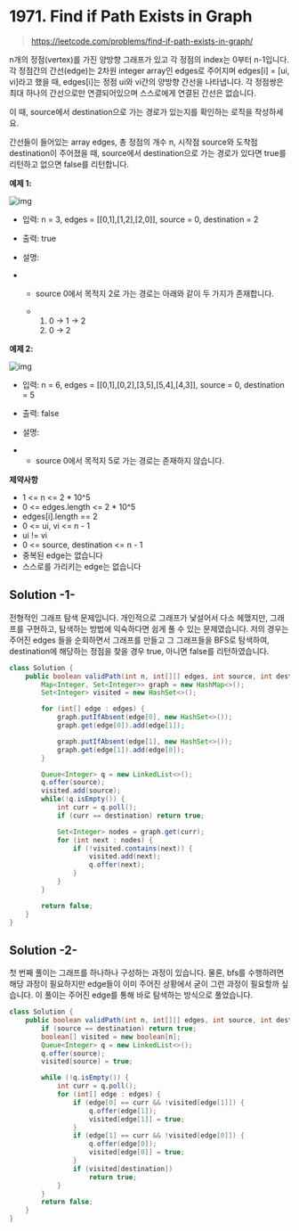 #  1971. Find if Path Exists in Graph

> https://leetcode.com/problems/find-if-path-exists-in-graph/

n개의 정점(vertex)를 가진 양방향 그래프가 있고 각 정점의 index는 0부터 n-1입니다. 각 정점간의 간선(edge)는 2차원 integer array인 edges로 주어지며 edges[i] = [ui, vi]라고 했을 때, edges[i]는 정점 ui와 vi간의 양방향 간선을 나타냅니다. 각 정점쌍은 최대 하나의 간선으로만 연결되어있으며 스스로에게 연결된 간선은 없습니다.

이 때, source에서 destination으로 가는 경로가 있는지를 확인하는 로직을 작성하세요.

간선들이 들어있는 array edges, 총 정점의 개수 n, 시작점 source와 도착점 destination이 주어졌을 때, source에서 destination으로 가는 경로가 있다면 true를 리턴하고 없으면 false를 리턴합니다.

**예제 1:**

![img](https://lh5.googleusercontent.com/Wic2mEW7mokOsx3zKuyBN1pguC6FgHHZrpCYQkc3bKLvZx0l6QJ5SpcKvMCp681g1uIFh3MutDxaDA_r2-S89LF_7bV5MGAZK9pd9vLMVapRgdtUIAxXhJuW_HjMu4hiFSyi2MGIq6WSw8YSm6FaZA)

- 입력: n = 3, edges = [[0,1],[1,2],[2,0]], source = 0, destination = 2

- 출력: true

- 설명: 

- - source 0에서 목적지 2로 가는 경로는 아래와 같이 두 가지가 존재합니다.

  - 1. 0 -> 1 -> 2
    2. 0 -> 2

**예제 2:**

![img](https://lh5.googleusercontent.com/HQ5VLXmr4_1mpJh6p1f_vXkFctlrR9p30iknV8hS0YOsSOs1wvpQ_rt1S5_hz9zIcjutZkjU1wrVSJl6umvv5AaMLLtYXxLxEGklNUMtY9SN0WMKkDjBpBWX-Yb4K8XB3b0E-Q6NWPeNLV_cQrAmHA)

- 입력: n = 6, edges = [[0,1],[0,2],[3,5],[5,4],[4,3]], source = 0, destination = 5

- 출력: false

- 설명:

- - source 0에서 목적지 5로 가는 경로는 존재하지 않습니다.

**제약사항**

- 1 <= n <= 2 * 10^5
- 0 <= edges.length <= 2 * 10^5
- edges[i].length == 2
- 0 <= ui, vi <= n - 1
- ui != vi
- 0 <= source, destination <= n - 1
- 중복된 edge는 없습니다
- 스스로를 가리키는 edge는 없습니다

## Solution -1-

전형적인 그래프 탐색 문제입니다. 개인적으로 그래프가 낯설어서 다소 헤맸지만, 그래프를 구현하고, 탐색하는 방법에 익숙하다면 쉽게 풀 수 있는 문제였습니다. 저의 경우는 주어진 edges 들을 순회하면서 그래프를 만들고 그 그래프들을 BFS로 탐색하여, destination에 해당하는 정점을 찾을 경우 true, 아니면 false를 리턴하였습니다.

```java
class Solution {
    public boolean validPath(int n, int[][] edges, int source, int destination) {
        Map<Integer, Set<Integer>> graph = new HashMap<>();
        Set<Integer> visited = new HashSet<>();

        for (int[] edge : edges) {
            graph.putIfAbsent(edge[0], new HashSet<>());
            graph.get(edge[0]).add(edge[1]);

            graph.putIfAbsent(edge[1], new HashSet<>());
            graph.get(edge[1]).add(edge[0]);
        }

        Queue<Integer> q = new LinkedList<>();
        q.offer(source);
        visited.add(source);
        while(!q.isEmpty()) {
            int curr = q.poll();
            if (curr == destination) return true;

            Set<Integer> nodes = graph.get(curr);
            for (int next : nodes) {
                if (!visited.contains(next)) {
                    visited.add(next);
                    q.offer(next);
                }
            }
        }

        return false;
    }
}
```

## Solution -2-

첫 번째 풀이는 그래프를 하나하나 구성하는 과정이 있습니다. 물론, bfs를 수행하려면 해당 과정이 필요하지만 edge들이 이미 주어진 상황에서 굳이 그런 과정이 필요할까 싶습니다. 이 풀이는 주어진 edge를 통해 바로 탐색하는 방식으로 풀었습니다.

```java
class Solution {
    public boolean validPath(int n, int[][] edges, int source, int destination) {
        if (source == destination) return true;
        boolean[] visited = new boolean[n];
        Queue<Integer> q = new LinkedList<>();
        q.offer(source);
        visited[source] = true;

        while (!q.isEmpty()) {
            int curr = q.poll();
            for (int[] edge : edges) {
                if (edge[0] == curr && !visited[edge[1]]) {
                    q.offer(edge[1]);
                    visited[edge[1]] = true;
                }
                if (edge[1] == curr && !visited[edge[0]]) {
                    q.offer(edge[0]);
                    visited[edge[0]] = true;
                }
                if (visited[destination])
                    return true;
            }
        }
        return false;
    }
}
```

